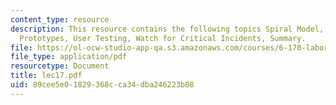 ```yaml
---
content_type: resource
description: This resource contains the following topics Spiral Model, Outline, Paper
  Prototypes, User Testing, Watch for Critical Incidents, Summary.
file: https://ol-ocw-studio-app-qa.s3.amazonaws.com/courses/6-170-laboratory-in-software-engineering-fall-2005/89cee5e01829368cca34dba246223b08_lec17.pdf
file_type: application/pdf
resourcetype: Document
title: lec17.pdf
uid: 89cee5e0-1829-368c-ca34-dba246223b08
---
```

